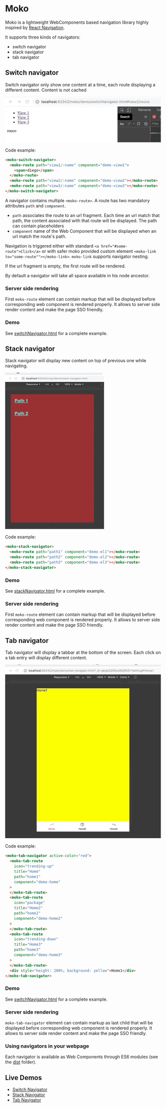 # Moko

Moko is a lightweight WebComponents based navigation library
highly inspired by [React Navigation](https://reactnavigation.org).

It supports three kinds of navigators:

- switch navigator
- stack navigator
- tab navigator

## Switch navigator

Switch navigator only show one content at a time, each route displaying a different content. Content is not cached

![](./doc/switch-navigator.gif)

Code example:

```html
<moko-switch-navigator>
  <moko-route path="view1/:name" component="demo-view1">
    <span>diego</span>
  </moko-route>
  <moko-route path="view2/:name" component="demo-view2"></moko-route>
  <moko-route path="view3/:name" component="demo-view3"></moko-route>
</moko-switch-navigator>
```

A navigator contains multiple `<moko-route>`. A route has two mandatory attributes `path` and `component`.

- `path` associates the route to an url fragment. Each time an url match that path, the content associated with that route will be displayed. The path can contain placeholders
- `component` name of the Web Component that will be displayed when an url match the route's path.

Navigation is triggered either with standard `<a href="#some-route">Click</a>` or with safer moko provided custom element
`<moko-link to="some-route""></moko-link>`. `moko-link` supports navigator nesting.

If the url fragment is empty, the first route will be rendered.

By default a navigator will take all space available in his node ancestor.

### Server side rendering

First `moko-route` element can contain markup that will be displayed before corresponding web component is rendered properly.
It allows to server side render content and make the page SSO friendly.

### Demo

See [switchNavigator.html](./demo/switchNavigator.html) for a complete example.

## Stack navigator

Stack navigator will display new content on top of previous one while navigating.

![](./doc/stack-navigator.gif)

Code example:

```html
<moko-stack-navigator>
  <moko-route path="path1" component="demo-el1"></moko-route>
  <moko-route path="path2" component="demo-el2"></moko-route>
  <moko-route path="path3" component="demo-el3"></moko-route>
</moko-stack-navigator>
```

### Demo

See [stackNavigator.html](./demo/stack-navigator.html) for a complete example.

### Server side rendering

First `moko-route` element can contain markup that will be displayed before corresponding web component is rendered properly.
It allows to server side render content and make the page SSO friendly.

## Tab navigator

Tab navigator will display a tabbar at the bottom of the screen. Each click on a tab entry will
display different content.

![](./doc/tabbar-navigator.gif)

Code example:

```html
<moko-tab-navigator active-color="red">
  <moko-tab-route
    icon="trending-up"
    title="Home"
    path="home1"
    component="demo-home"
  >
  </moko-tab-route>
  <moko-tab-route
    icon="package"
    title="Home2"
    path="home2"
    component="demo-home2"
  >
  </moko-tab-route>
  <moko-tab-route
    icon="trending-down"
    title="Home3"
    path="home3"
    component="demo-home3"
  >
  </moko-tab-route>
  <div style="height: 200%; background: yellow">Home1</div>
</moko-tab-navigator>
```

### Demo

See [switchNavigator.html](./demo/tab-navigator.html) for a complete example.

### Server side rendering

`moko-tab-navigator` element can contain markup as last child that will be displayed before corresponding web component is rendered properly.
It allows to server side render content and make the page SSO friendly.

### Using navigators in your webpage

Each navigator is available as Web Components through ES6 modules (see the [dist](https://github.com/dsolimando/moko/tree/master/dist) folder).

## Live Demos

* [Switch Navigator](http://plnkr.co/edit/3EWAOLDUtFfWOaupwtdZ?p=preview)
* [Stack Navigator](http://plnkr.co/edit/7CJPynCaB8wyWmMa3EKw?p=preview)
* [Tab  Navigator](http://plnkr.co/edit/vC5DSIE2aKzkRlayJTmF?p=preview)

